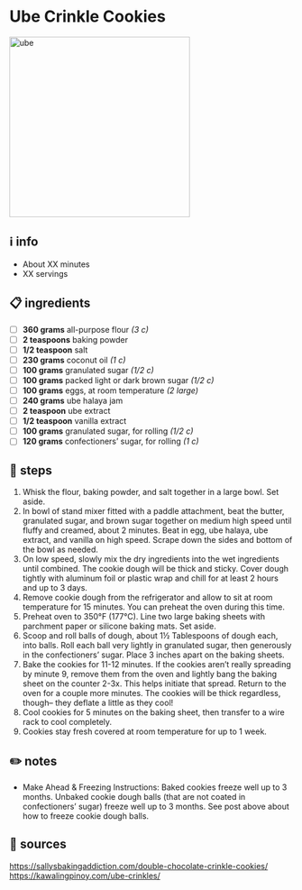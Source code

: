 # Ube Crinkle Cookies  
<img src="https://www.kawalingpinoy.com/wp-content/uploads/2018/05/ube-crinkle-cookies-2-683x1024.jpg" alt="ube" width="320"/>  

## ℹ️ info  
* About XX minutes  
* XX servings  

## 📋 ingredients  
- [ ] **360	grams**	all-purpose flour *(3 c)*
- [ ] **2	teaspoons**	baking powder
- [ ] **1/2	teaspoon**	salt
- [ ] **230	grams**	coconut oil *(1 c)*
- [ ] **100	grams**	granulated sugar *(1/2 c)*
- [ ] **100	grams**	packed light or dark brown sugar *(1/2 c)*
- [ ] **100	grams**	eggs, at room temperature *(2 large)*
- [ ] **240	grams**	ube halaya jam
- [ ] **2	teaspoon** ube extract
- [ ] **1/2	teaspoon**	vanilla extract
- [ ] **100	grams**	granulated sugar, for rolling *(1/2 c)*
- [ ] **120	grams**	confectioners’ sugar, for rolling *(1 c)*

## 🔪 steps  
1. Whisk the flour, baking powder, and salt together in a large bowl. Set aside.
2. In bowl of stand mixer fitted with a paddle attachment, beat the butter, granulated sugar, and brown sugar together on medium high speed until fluffy and creamed, about 2 minutes. Beat in egg, ube halaya, ube extract, and vanilla on high speed. Scrape down the sides and bottom of the bowl as needed.
3. On low speed, slowly mix the dry ingredients into the wet ingredients until combined. The cookie dough will be thick and sticky. Cover dough tightly with aluminum foil or plastic wrap and chill for at least 2 hours and up to 3 days.
4. Remove cookie dough from the refrigerator and allow to sit at room temperature for 15 minutes. You can preheat the oven during this time.
5. Preheat oven to 350°F (177°C). Line two large baking sheets with parchment paper or silicone baking mats. Set aside.
6. Scoop and roll balls of dough, about 1½ Tablespoons of dough each, into balls. Roll each ball very lightly in granulated sugar, then generously in the confectioners’ sugar. Place 3 inches apart on the baking sheets.
7. Bake the cookies for 11-12 minutes. If the cookies aren’t really spreading by minute 9, remove them from the oven and lightly bang the baking sheet on the counter 2-3x. This helps initiate that spread. Return to the oven for a couple more minutes. The cookies will be thick regardless, though– they deflate a little as they cool!
8. Cool cookies for 5 minutes on the baking sheet, then transfer to a wire rack to cool completely.
9. Cookies stay fresh covered at room temperature for up to 1 week.

## ✏️ notes  
* Make Ahead & Freezing Instructions: Baked cookies freeze well up to 3 months. Unbaked cookie dough balls (that are not coated in confectioners’ sugar) freeze well up to 3 months. See post above about how to freeze cookie dough balls.  

## 🔗 sources  
https://sallysbakingaddiction.com/double-chocolate-crinkle-cookies/  
https://kawalingpinoy.com/ube-crinkles/  
